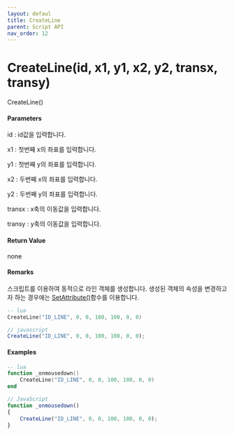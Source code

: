 ```yaml
---
layout: defaul
title: CreateLine
parent: Script API
nav_order: 12
---
```


# CreateLine\(id, x1, y1, x2, y2, transx, transy\)

CreateLine\(\)

#### Parameters

id : id값을 입력합니다.

x1 : 첫번째 x의 좌표를 입력합니다.

y1 : 첫번째 y의 좌표를 입력합니다.

x2 : 두번째 x의 좌표를 입력합니다.

y2 : 두번째 y의 좌표를 입력합니다.

transx : x축의 이동값을 입력합니다.

transy : y축의 이동값을 입력합니다.

#### Return Value

none

#### Remarks

스크립트를 이용하여 동적으로 라인 객체를 생성합니다. 생성된 객체의 속성을 변경하고자 하는 경우에는 [SetAttribute\(\)](https://expnuni.gitbooks.io/enuspace/content/ScriptAPI/SetAttribute.html)함수를 이용합니다.

```lua
-- lua
CreateLine("ID_LINE", 0, 0, 100, 100, 0, 0)
```

```js
// javascript
CreateLine("ID_LINE", 0, 0, 100, 100, 0, 0);
```

#### 

#### Examples

```lua
-- lua
function _onmousedown()
    CreateLine("ID_LINE", 0, 0, 100, 100, 0, 0)
end
```

```js
// JavaScript
function _onmousedown()
{    
    CreateLine("ID_LINE", 0, 0, 100, 100, 0, 0);
}
```




